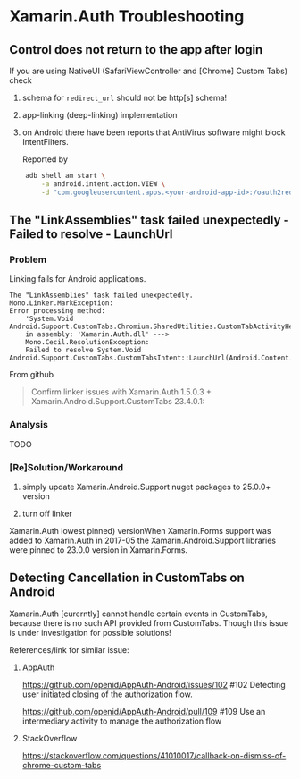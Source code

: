 # Xamarin.Auth Troubleshooting 

## Control does not return to the app after login

If you are using NativeUI (SafariViewController and [Chrome] Custom Tabs) check 

1.	schema for `redirect_url` should not be http[s] schema!

	
2.	app-linking (deep-linking) implementation 

3.	on Android there have been reports that AntiVirus software might block
	IntentFilters.
	
	Reported by 
	
```bash
	adb shell am start \
		-a android.intent.action.VIEW \
		-d "com.googleusercontent.apps.<your-android-app-id>:/oauth2redirect"
```	

## The "LinkAssemblies" task failed unexpectedly - Failed to resolve - LaunchUrl

### Problem

Linking fails for Android applications.

	The "LinkAssemblies" task failed unexpectedly.
	Mono.Linker.MarkException: 
	Error processing method: 
		'System.Void Android.Support.CustomTabs.Chromium.SharedUtilities.CustomTabActivityHelper::LaunchUrlWithCustomTabsOrFallback(Android.App.Activity,Android.Support.CustomTabs.CustomTabsIntent,Android.Net.Uri,Android.Support.CustomTabs.Chromium.SharedUtilities.ICustomTabFallback)'
		in assembly: 'Xamarin.Auth.dll' ---> 
		Mono.Cecil.ResolutionException: 
		Failed to resolve System.Void Android.Support.CustomTabs.CustomTabsIntent::LaunchUrl(Android.Content.Context,Android.Net.Uri)
		
From github


> Confirm linker issues with Xamarin.Auth 1.5.0.3 + Xamarin.Android.Support.CustomTabs 23.4.0.1:

### Analysis

TODO

### [Re]Solution/Workaround

1.	simply update Xamarin.Android.Support nuget packages to 25.0.0+ version

2.	turn off linker

Xamarin.Auth lowest pinned) versionWhen Xamarin.Forms support was added to Xamarin.Auth in 2017-05 the 
Xamarin.Android.Support libraries were pinned to 23.0.0 version in Xamarin.Forms.


## Detecting Cancellation in CustomTabs on Android

Xamarin.Auth [curerntly] cannot handle certain events in CustomTabs, because there is no
such API provided from CustomTabs. Though this issue is under investigation for possible
solutions!

References/link for similar issue:

1.	AppAuth

	https://github.com/openid/AppAuth-Android/issues/102
	\#102 Detecting user initiated closing of the authorization flow. 

	https://github.com/openid/AppAuth-Android/pull/109
	\#109 Use an intermediary activity to manage the authorization flow 
	
2.	StackOverflow

	https://stackoverflow.com/questions/41010017/callback-on-dismiss-of-chrome-custom-tabs
	
	
	